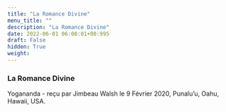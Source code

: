 ```yaml
---
title: "La Romance Divine"
menu_title: ""
description: "La Romance Divine"
date: 2022-06-01 06:00:01+00:995
draft: False
hidden: True
weight:
---
```

### La Romance Divine

Yogananda - reçu par Jimbeau Walsh le 9 Février 2020, Punalu’u, Oahu, Hawaii, USA.



